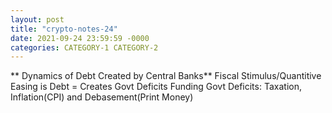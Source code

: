 ```yaml
---
layout: post
title: "crypto-notes-24"
date: 2021-09-24 23:59:59 -0000
categories: CATEGORY-1 CATEGORY-2
---
```


** Dynamics of Debt Created by Central Banks**
Fiscal Stimulus/Quantitive Easing is Debt = Creates Govt Deficits 
Funding Govt Deficits: Taxation, Inflation(CPI) and Debasement(Print Money)
